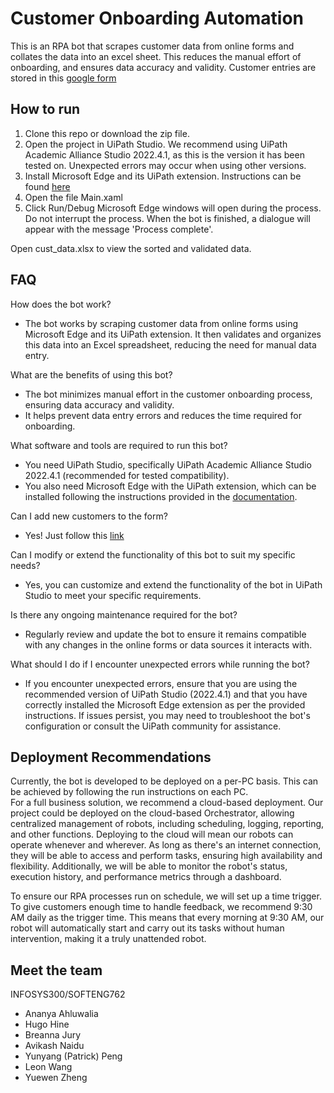 # Customer Onboarding Automation
This is an RPA bot that scrapes customer data from online forms and collates the data into an excel sheet. This reduces the manual effort of onboarding, and ensures data accuracy and validity. 
Customer entries are stored in this [google form](https://docs.google.com/forms/d/1cvZUBP0Vo8Vy-w5j898pOsyVXV3VYtjqrnkpFijs_cc/edit#responses)

## How to run
1. Clone this repo or download the zip file.
2. Open the project in UiPath Studio. We recommend using UiPath Academic Alliance Studio 2022.4.1, as this is the version it has been tested on. Unexpected errors may occur when using other versions.
3. Install Microsoft Edge and its UiPath extension. Instructions can be found [here](https://docs.uipath.com/studio/standalone/2023.4/user-guide/extension-for-edge-chromium)
4. Open the file Main.xaml
5. Click Run/Debug
Microsoft Edge windows will open during the process. Do not interrupt the process. When the bot is finished, a dialogue will appear with the message 'Process complete'.

Open cust_data.xlsx to view the sorted and validated data. 

## FAQ
How does the bot work?
- The bot works by scraping customer data from online forms using Microsoft Edge and its UiPath extension. It then validates and organizes this data into an Excel spreadsheet, reducing the need for manual data entry.

What are the benefits of using this bot?
- The bot minimizes manual effort in the customer onboarding process, ensuring data accuracy and validity.
- It helps prevent data entry errors and reduces the time required for onboarding.

What software and tools are required to run this bot?
- You need UiPath Studio, specifically UiPath Academic Alliance Studio 2022.4.1 (recommended for tested compatibility).
- You also need Microsoft Edge with the UiPath extension, which can be installed following the instructions provided in the [documentation](https://docs.uipath.com/studio/standalone/2023.4/user-guide/extension-for-edge-chromium).

Can I add new customers to the form?
- Yes! Just follow this [link](https://docs.google.com/forms/d/e/1FAIpQLScm45kAn7LA41sbDRfhKIkykisubdUI7VBgbB7sxECBabjFLw/viewform?usp=sharing)

Can I modify or extend the functionality of this bot to suit my specific needs?
- Yes, you can customize and extend the functionality of the bot in UiPath Studio to meet your specific requirements.

Is there any ongoing maintenance required for the bot?
- Regularly review and update the bot to ensure it remains compatible with any changes in the online forms or data sources it interacts with.

What should I do if I encounter unexpected errors while running the bot?
- If you encounter unexpected errors, ensure that you are using the recommended version of UiPath Studio (2022.4.1) and that you have correctly installed the Microsoft Edge extension as per the provided instructions. If issues persist, you may need to troubleshoot the bot's configuration or consult the UiPath community for assistance.

## Deployment Recommendations
Currently, the bot is developed to be deployed on a per-PC basis. This can be achieved by following the run instructions on each PC.   
For a full business solution, we recommend a cloud-based deployment. Our project could be deployed on the cloud-based Orchestrator, allowing centralized management of robots, including scheduling, logging, reporting, and other functions. Deploying to the cloud will mean our robots can operate whenever and wherever. As long as there's an internet connection, they will be able to access and perform tasks, ensuring high availability and flexibility. Additionally, we will be able to monitor the robot's status, execution history, and performance metrics through a dashboard.

To ensure our RPA processes run on schedule, we will set up a time trigger. To give customers enough time to handle feedback, we recommend 9:30 AM daily as the trigger time. This means that every morning at 9:30 AM, our robot will automatically start and carry out its tasks without human intervention, making it a truly unattended robot.

## Meet the team
INFOSYS300/SOFTENG762
- Ananya Ahluwalia
- Hugo Hine
- Breanna Jury
- Avikash Naidu
- Yunyang (Patrick) Peng
- Leon Wang
- Yuewen Zheng
